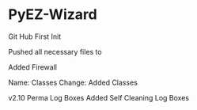# PyEZ-Wizard
Git Hub First Init

Pushed all necessary files to 

Added Firewall

Name: Classes
Change: Added Classes

v2.10 Perma Log Boxes
    Added Self Cleaning Log Boxes
